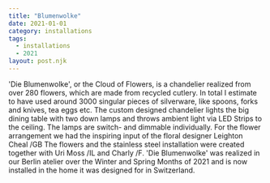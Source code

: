```yaml
---
title: "Blumenwolke"
date: 2021-01-01
category: installations
tags:
  - installations
  - 2021
layout: post.njk
---
```


'Die Blumenwolke', or the Cloud of Flowers, is a chandelier realized from over 280 flowers, 
which are made from recycled cutlery. In total I estimate to have used around 3000 singular pieces of 
silverware, like spoons, forks and knives, tea eggs etc.
The custom designed  chandelier lights the big dining table with two down lamps and throws
ambient light via LED Strips to the ceiling. The lamps are switch- and dimmable individually.
For the flower arrangement we had the inspiring input of the floral designer Leighton Cheal /GB
The flowers and the stainless steel installation were created together with Uri Moss /IL and 
Charly /F.
'Die Blumenwolke' was realized in our Berlin atelier over the Winter and Spring Months of 2021
and is now installed in the home it was designed for in Switzerland.

<!-- Images to be added -->


<!-- 
Source: TYPO3 page UID 1074
Category: sculptural work
-->
